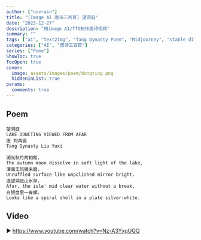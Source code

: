 ```yaml
---
author: ["novrain"]
title: "[Image AI 唐诗三百首] 望洞庭"
date: "2023-12-27"
description: "用image AI/TTS制作唐诗视频"
summary: ""
tags: ["ai", "text2img", "Tang Dynasty Poem", "Midjourney", "stable diffusion"]
categories: ["AI", "唐诗三百首"]
series: ["Pome"]
ShowToc: true
TocOpen: true
cover:
  image: assets/images/poem/dongting.png
  hiddenInList: true
params:
  comments: true
---
```


## Poem

```text
望洞庭
LAKE DONCTING VIEWED FROM AFAR
唐 刘禹锡
Tang Dynasty Liu Yuxi

湖光秋月两相和，
The autumn moon dissolve in soft light of the lake,
潭面无风镜未磨。
Unruffled surface like unpolished mirror bright.
遥望洞庭山水翠，
Afar, the isle' mid clear water without a break,
白银盘里一青螺。
Looks like a spiral shell in a plate silver-white.
```

## Video

▶️ https://www.youtube.com/watch?v=Nz-A3YxqUQQ
